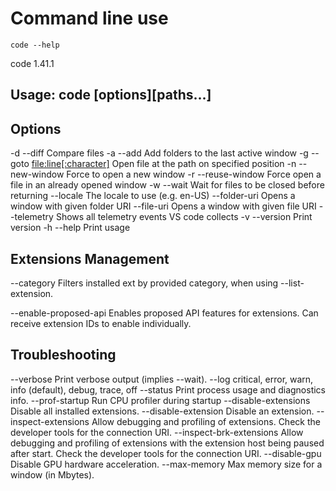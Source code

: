 # Command line use

`code --help`

code 1.41.1

## Usage: code [options][paths...]

## Options

-d --diff <file1> <file2>         Compare files
-a --add <folder>                 Add folders to the last active window
-g --goto <file:line[:character]> Open file at the path on specified position
-n --new-window                   Force to open a new window
-r --reuse-window                 Force open a file in an already opened window
-w --wait                         Wait for files to be closed before returning
   --locale <locale>              The locale to use (e.g. en-US)
   --folder-uri <uri>             Opens a window with given folder URI
   --file-uri <uri>               Opens a window with given file URI
   --telemetry                    Shows all telemetry events VS code collects
-v --version                      Print version
-h --help                         Print usage


## Extensions Management

--category                        Filters installed ext by provided category, 
                                  when using --list-extension.
                                  
--enable-proposed-api <ext-id>    Enables proposed API features for extensions. 
                                  Can receive extension IDs to enable individually.
                                  
## Troubleshooting

--verbose                          Print verbose output (implies --wait).
--log <level>                      critical, error, warn, info (default), debug, trace, off
--status                           Print process usage and diagnostics info.
--prof-startup                     Run CPU profiler during startup
--disable-extensions               Disable all installed extensions.
--disable-extension <extension-id> Disable an extension.
--inspect-extensions <port>        Allow debugging and profiling of extensions. 
                                   Check the developer tools for the connection URI.
--inspect-brk-extensions <port>    Allow debugging and profiling of extensions 
                                   with the extension host being paused after start. 
                                   Check the developer tools for the connection URI.
--disable-gpu                      Disable GPU hardware acceleration.
--max-memory                       Max memory size for a window (in Mbytes).

